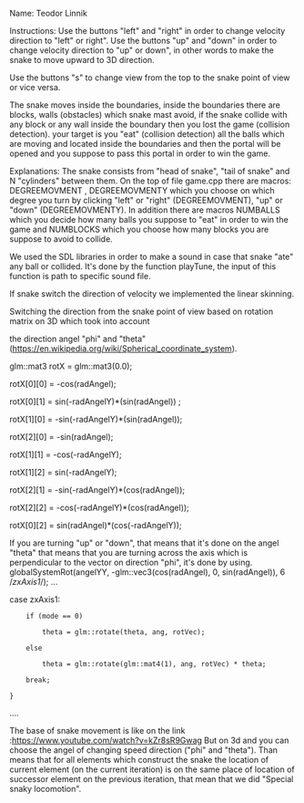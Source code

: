 Name: Teodor Linnik

Instructions:
Use the buttons "left" and "right" in order to change velocity direction to "left" or right".
Use the buttons "up" and "down" in order to change velocity direction to "up" or down", in other words
to make the snake to move upward to 3D direction.

Use the buttons "s"  to change view from the top to the snake point of view or vice versa.



The snake moves inside the boundaries, inside the boundaries there are blocks, walls (obstacles) which snake mast avoid,
if the snake collide with any block or any wall inside the boundary then you lost the game (collision detection). your target 
is you "eat" (collision detection) all the balls which are moving and located inside the boundaries 
and then the portal will be opened and you suppose to pass this portal in order to win the game.
	  
	  
	  
Explanations:
The snake consists from "head of snake", "tail of snake" and N "cylinders" between them.
On the top of file game.cpp there are macros: DEGREEMOVMENT , DEGREEMOVMENTY which you choose on which degree you turn by clicking 
"left" or "right" (DEGREEMOVMENT), "up" or "down" (DEGREEMOVMENTY).
In addition there are macros NUMBALLS which you decide how many balls you suppose to "eat" in order to
win the game and NUMBLOCKS which you choose how many blocks you are suppose to avoid to collide.

We used the SDL libraries in order to make a sound in case that snake "ate" any ball or collided.
It's done by the function playTune, the input of this function is path to specific sound file.

If snake switch the direction of velocity we implemented the linear skinning.

Switching the direction from the snake point of view based on rotation matrix on 3D which took into account

the direction angel "phi" and "theta" (https://en.wikipedia.org/wiki/Spherical_coordinate_system).

glm::mat3 rotX = glm::mat3(0.0);

rotX[0][0] = -cos(radAngel);

rotX[0][1] = sin(-radAngelY)*(sin(radAngel)) ;

rotX[1][0] = -sin(-radAngelY)*(sin(radAngel));  

rotX[2][0] = -sin(radAngel);

rotX[1][1] = -cos(-radAngelY);

rotX[1][2] = sin(-radAngelY);

rotX[2][1] = -sin(-radAngelY)*(cos(radAngel));

rotX[2][2] = -cos(-radAngelY)*(cos(radAngel));

rotX[0][2] = sin(radAngel)*(cos(-radAngelY));



If you are turning "up" or "down", that means that it's done on the angel "theta" that means that you are turning across 
the axis which is perpendicular to the vector on direction "phi", it's done by using.
globalSystemRot(angelYY, -glm::vec3(cos(radAngel), 0, sin(radAngel)), 6 /*zxAxis1*/);
...

case zxAxis1:

		if (mode == 0)
		
			theta = glm::rotate(theta, ang, rotVec);
			
		else
		
			theta = glm::rotate(glm::mat4(1), ang, rotVec) * theta;
			
		break;
		
	}
....



The base of snake movement is like on the link :https://www.youtube.com/watch?v=kZr8sR9Gwag
But on 3d and you can choose the angel of changing speed direction ("phi" and "theta").
Than means that for all elements which construct the snake the location of current element (on the current iteration)
is on the same place of location of successor element on the previous iteration, that mean that we did 
"Special snaky locomotion".
